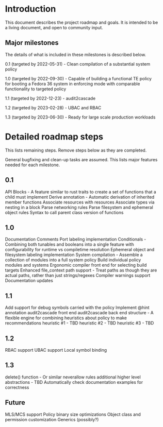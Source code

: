 # Introduction
This document describes the project roadmap and goals.  It is intended to be a living document, and open to community input.

## Major milestones
The details of what is included in these milestones is described below.

0.1 (targeted by 2022-05-31) - Clean compilation of a substantial system policy

1.0 (targeted by 2022-09-30) - Capable of building a functional TE policy for booting a Fedora 36 system in enforcing mode with comparable functionality to targeted policy

1.1 (targeted by 2022-12-23) - audit2cascade

1.2 (targeted by 2023-02-28) - UBAC and RBAC

1.3 (targeted by 2023-06-30) - Ready for large scale production workloads

# Detailed roadmap steps
This lists remaining steps.  Remove steps below as they are completed.

General bugfixing and clean-up tasks are assumed.  This lists major features needed for each milestone.

## 0.1
API Blocks - A feature similar to rust traits to create a set of functions that a child must implement
Derive annotation - Automatic derivation of inherited member functions
Associate resources with resources
Associate types via nesting in a block
Parse networking rules
Parse filesystem and ephemeral object rules
Syntax to call parent class version of functions

## 1.0
Documentation Comments
Port labeling implementation
Conditionals - Combining both tunables and booleans into a single feature with configurability for runtime vs compiletime resolution
Ephemeral object and filesystem labeling implementation
System compilation - Assemble a collection of modules into a full system policy
Build individual policy modules and systems
Ergonomic compiler front end for selecting build targets
Enhanced file_context path support - Treat paths as though they are actual paths, rather than just strings/regexes
Compiler warnings support
Documentation updates

## 1.1
Add support for debug symbols carried with the policy
Implement @hint annotation
audit2cascade front end
audit2cascade back end structure - A flexible engine for combining heuristics about policy to make recommendations
heuristic #1 - TBD
heuristic #2 - TBD
heuristic #3 - TBD

## 1.2
RBAC support
UBAC support
Local symbol binding

## 1.3
delete() function - Or similar
neverallow rules
additional higher level abstractions - TBD
Automatically check documentation examples for correctness

## Future
MLS/MCS support
Policy binary size optimizations
Object class and permission customization
Generics (possibly?)
